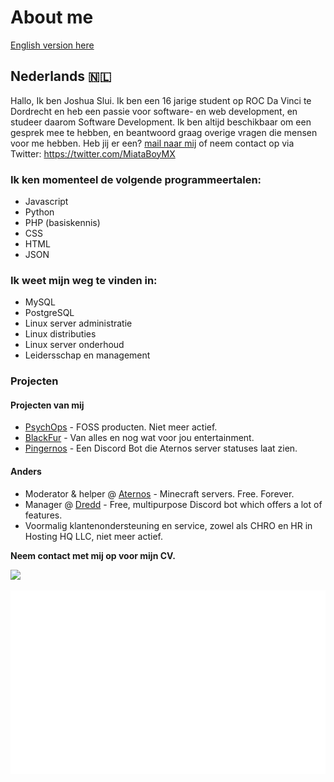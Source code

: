 # About me
[English version here](https://github.com/MiataBoy/MiataBoy/blob/main/en/intro.MD)

## **Nederlands 🇳🇱**
Hallo, Ik ben Joshua Slui. Ik ben een 16 jarige student op ROC Da Vinci te Dordrecht en heb een passie voor software- en web development, en studeer daarom Software Development. Ik ben altijd beschikbaar om een gesprek mee te hebben, en beantwoord graag overige vragen die mensen voor me hebben. Heb jij er een? [mail naar mij](mailto:miataboymx@gmail.com) of neem contact op via Twitter: https://twitter.com/MiataBoyMX

### Ik ken momenteel de volgende programmeertalen:
- Javascript
- Python
- PHP (basiskennis)
- CSS
- HTML
- JSON

### Ik weet mijn weg te vinden in:
- MySQL
- PostgreSQL
- Linux server administratie
- Linux distributies
- Linux server onderhoud
- Leidersschap en management

### Projecten
#### Projecten van mij
- [PsychOps](https://psychops.eu) - FOSS producten. Niet meer actief.
- [BlackFur](https://github.com/BlackFurORG) - Van alles en nog wat voor jou entertainment.
- [Pingernos](https://github.com/PsychOps/serverpinger) - Een Discord Bot die Aternos server statuses laat zien.

#### Anders
- Moderator & helper @ [Aternos](https://aternos.org) - Minecraft servers. Free. Forever.
- Manager @ [Dredd](https://github.com/Dredd-bot/Dredd) - Free, multipurpose Discord bot which offers a lot of features.
- Voormalig klantenondersteuning en service, zowel als CHRO en HR in Hosting HQ LLC, niet meer actief.

**Neem contact met mij op voor mijn CV.**

![](https://github-readme-stats.vercel.app/api/wakatime?username=MiataBoy&theme=merko&hide_border=true&show_icons=True&layout=compact)
<!--
![My GitHub Stats](https://github-readme-stats.vercel.app/api?username=ScourgeTheHedgehog&show_icons=true&theme=tokyonight&hide_border=true)
-->
![](https://github.com/JoshuaSlui/github-stats/blob/master/generated/overview.svg)
